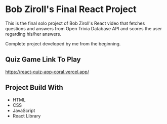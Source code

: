 # Bob Ziroll's Final React Project

This is the final solo project of Bob Ziroll's React video that fetches questions and answers from Open Trivia Database API and scores the user regarding his/her answers.

Complete project developed by me from the beginning.

## Quiz Game Link To Play

https://react-quiz-app-coral.vercel.app/

## Project Build With
  - HTML
  - CSS
  - JavaScript
  - React Library
